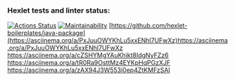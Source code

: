 ### Hexlet tests and linter status:
[![Actions Status](https://github.com/AnsariusZ/java-project-61/actions/workflows/hexlet-check.yml/badge.svg)](https://github.com/AnsariusZ/java-project-61/actions)
[![Maintainability](https://api.codeclimate.com/v1/badges/b1405acb57325bba260d/maintainability)](https://codeclimate.com/github/AnsariusZ/java-project-61/maintainability)
[https://github.com/hexlet-boilerplates/java-package](https://asciinema.org/a/PxJuuOWYKhLu5xxENhl7UFwXz)https://asciinema.org/a/PxJuuOWYKhLu5xxENhl7UFwXz
https://asciinema.org/a/cZSHYMgYAuKhikt8IdgNyFZz6
https://asciinema.org/a/tR0Ra9OsttMz4EYKpHqPGzXJF
https://asciinema.org/a/zAX94J3W553i0ep4ZtKMFzSAI
